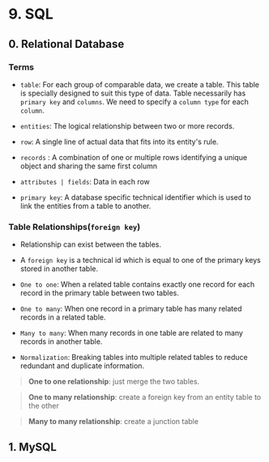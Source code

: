 # 9. SQL

## 0. Relational Database

### Terms

- `table`: For each group of comparable data, we create a table. This table is specially designed to suit this type of data. Table necessarily has `primary key` and `columns`. We need to specify a `column type` for each `column`.

- `entities`: The logical relationship between two or more records.

- `row`: A single line of actual data that fits into its entity's rule.

- `records` : A combination of one or multiple rows identifying a unique object and sharing the same first column

- `attributes | fields`: Data in each row

- `primary key`: A database specific technical identifier which is used to link the entities from a table to another.

### Table Relationships(`foreign key`)

- Relationship can exist between the tables.

- A `foreign key` is a technical id which is equal to one of the primary keys stored in another table.

- `One to one`: When a related table contains exactly one record for each record in the primary table between two tables.

- `One to many`: When one record in a primary table has many
related records in a related table.

- `Many to many`: When many records in one table are related to many records in another table.

- `Normalization`: Breaking tables into multiple related tables to reduce redundant and duplicate information.

> **One to one relationship**: just merge the two tables.

> **One to many relationship**: create a foreign key from an entity table to the other

> **Many to many relationship**: create a junction table

## 1. MySQL
